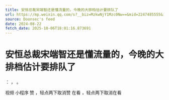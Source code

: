 ```yaml
---
title: 安恒总裁宋端智还是懂流量的，今晚的大排档估计要排队了
url: https://mp.weixin.qq.com/s?__biz=MzkwNjY1Mzc0Nw==&mid=2247485555&idx=1&sn=d9b8fbd2628a924a4b9eb14583593215
source: Doonsec's feed
date: 2024-08-22
fetch_date: 2025-10-06T18:01:16.873691
---
```


# 安恒总裁宋端智还是懂流量的，今晚的大排档估计要排队了

：
，
。

视频
小程序
赞
，轻点两下取消赞
在看
，轻点两下取消在看